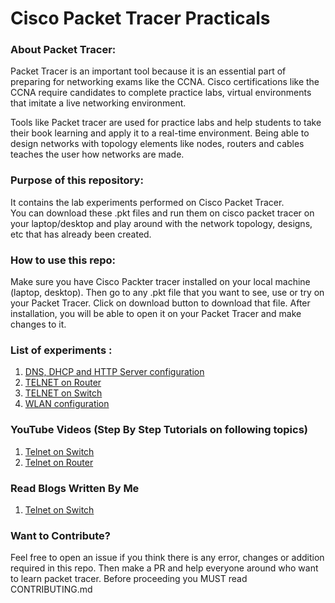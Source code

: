 # Cisco Packet Tracer Practicals

### About Packet Tracer: </br>
Packet Tracer is an important tool because it is an essential part of preparing for networking exams like the CCNA. Cisco certifications like the CCNA require candidates to complete practice labs, virtual environments that imitate a live networking environment.</br>

Tools like Packet tracer are used for practice labs and help students to take their book learning and apply it to a real-time environment. Being able to design networks with topology elements like nodes, routers and cables teaches the user how networks are made.</br>

### Purpose of this repository: </br>
It contains the lab experiments performed on Cisco Packet Tracer.</br> You can download these .pkt files and run them on cisco packet tracer on your laptop/desktop and play around with the network topology, designs, etc that has already been created.

### How to use this repo: 
Make sure you have Cisco Packter tracer installed on your local machine (laptop, desktop). Then go to any .pkt file that you want to see, use or try on your Packet Tracer. Click on download button to download that file. After installation, you will be able to open it on your Packet Tracer and make changes to it.

### List of experiments :

1. [DNS, DHCP and HTTP Server configuration](https://github.com/swati-gwc/Cisco-Packet-Tracer-Practicals/blob/master/DNS%2BDHCP%2BHTTP%20Configuration.pkt)
2. [TELNET on Router](https://github.com/swati-gwc/Cisco-Packet-Tracer-Practicals/blob/master/telnetOnRouter.pkt)
3. [TELNET on Switch](https://github.com/swati-gwc/Cisco-Packet-Tracer-Practicals/blob/master/TelnetConfigFor%20Switch.pkt)
4. [WLAN configuration](https://github.com/swati-gwc/Cisco-Packet-Tracer-Practicals/blob/master/SETUP%20WLAN.pkt)

### YouTube Videos (Step By Step Tutorials on following topics)

1. [Telnet on Switch](https://youtu.be/hP7mrNW9HFo)
2. [Telnet on Router](https://youtu.be/lpBblkiUUuU)

### Read Blogs Written By Me

1. [Telnet on Switch](https://swatispeaks.medium.com/configure-telnet-on-switch-in-cisco-packet-tracer-48b4473da2f8)



### Want to Contribute?</br>
Feel free to open an issue if you think there is any error, changes or addition required in this repo.
Then make a PR and help everyone around who want to learn packet tracer. 
Before proceeding you MUST read CONTRIBUTING.md

